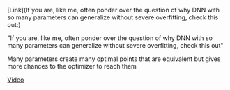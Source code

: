 
[Link](If you are, like me, often ponder over the question of why DNN with so many parameters can generalize without severe overfitting, check this out:)

"If you are, like me, often ponder over the question of why DNN with so
many parameters can generalize without severe overfitting, check this
out"

Many parameters create many optimal points that are equivalent but
gives more chances to the optimizer to reach them

[Video](https://youtu.be/8zdo6cnCW2w?t=1050)